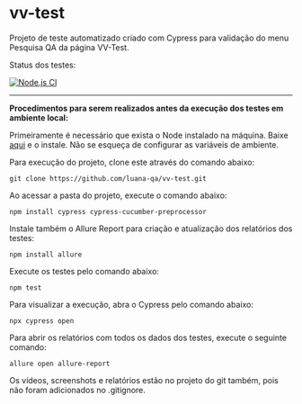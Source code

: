 # vv-test

Projeto de teste automatizado criado com Cypress para validação do menu Pesquisa QA da página VV-Test.

Status dos testes:

[![Node.js CI](https://github.com/luana-qa/vv-test/actions/workflows/node.js.yml/badge.svg)](https://github.com/luana-qa/vv-test/actions/workflows/node.js.yml)

---
**Procedimentos para serem realizados antes da execução dos testes em ambiente local:**

Primeiramente é necessário que exista o Node instalado na máquina. Baixe [aqui](https://nodejs.org/pt-br/download/current/) e o instale. Não se esqueça de configurar as variáveis de ambiente.

Para execução do projeto, clone este através do comando abaixo:

`git clone https://github.com/luana-qa/vv-test.git`

Ao acessar a pasta do projeto, execute o comando abaixo:

`npm install cypress cypress-cucumber-preprocessor`

Instale também o Allure Report para criação e atualização dos relatórios dos testes:

`npm install allure`

Execute os testes pelo comando abaixo:

`npm test`

Para visualizar a execução, abra o Cypress pelo comando abaixo:

`npx cypress open`

Para abrir os relatórios com todos os dados dos testes, execute o seguinte comando:

`allure open allure-report`

Os vídeos, screenshots e relatórios estão no projeto do git também, pois não foram adicionados no .gitignore.